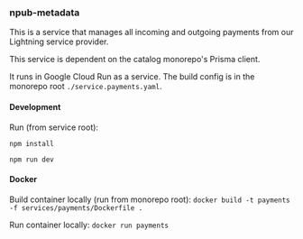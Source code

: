 ### npub-metadata

This is a service that manages all incoming and outgoing payments from our Lightning service provider.

This service is dependent on the catalog monorepo's Prisma client.

It runs in Google Cloud Run as a service. The build config is in the monorepo root `./service.payments.yaml`.

#### Development

Run (from service root):

`npm install`

`npm run dev`

#### Docker

Build container locally (run from monorepo root):
`docker build -t payments -f services/payments/Dockerfile .`

Run container locally:
`docker run payments`

